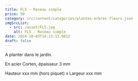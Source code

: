 ```yaml
---
title: FL5 - Roseau simple
price: 50
category: src/content/categories/plantes-arbres-fleurs.json
imgSrcList:
  - src: /asset/FL5.jpg
    alt: FL5 - Roseau simple
date: 2024-10-03T14:23:13.601Z
draft: false
---
```


A planter dans le jardin. 

En acier Corten, épaisseur 3 mm

Hauteur xxx mm (hors piquet) x Largeur xxx mm
